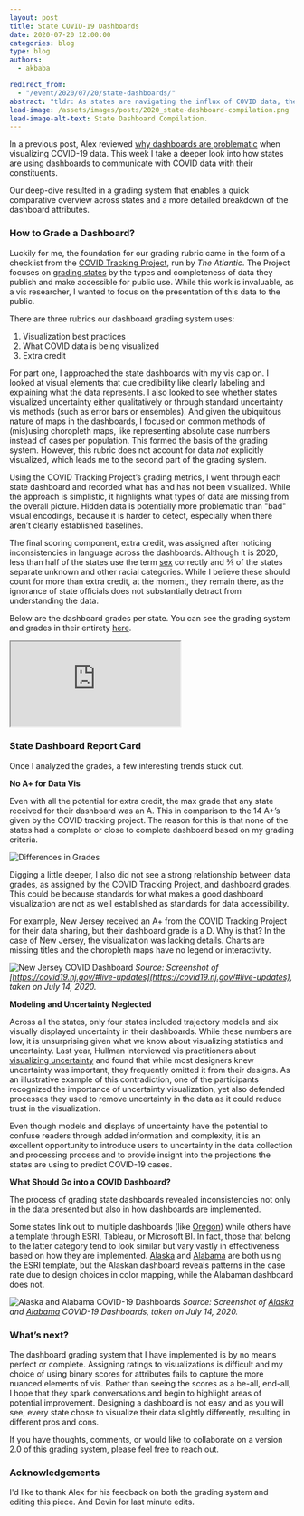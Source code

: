 ```yaml
---
layout: post
title: State COVID-19 Dashboards
date: 2020-07-20 12:00:00
categories: blog
type: blog
authors:
  - akbaba

redirect_from:
  - "/event/2020/07/20/state-dashboards/"
abstract: "tldr: As states are navigating the influx of COVID data, they are using dashboards to communicate with their constituents. Although many states are doing a good job at collecting and sharing data in open data portals, dashboard quality varies a lot across states, and some  have considerable room for improvement."
lead-image: /assets/images/posts/2020_state-dashboard-compilation.png
lead-image-alt-text: State Dashboard Compilation.
---
```


In a previous post, Alex reviewed [why dashboards are problematic]({{site.base_url}}/event/2020/07/06/dashboards/) when visualizing COVID-19 data. This week I take a deeper look into how states are using dashboards to communicate with COVID data with their constituents.

Our deep-dive resulted in a grading system that enables a quick comparative overview across states and a more detailed breakdown of the dashboard attributes.

### How to Grade a Dashboard?

Luckily for me, the foundation for our grading rubric came in the form of a checklist from the [COVID Tracking Project](https://covidtracking.com/about-data#state-data-quality-grades), run by _The Atlantic_. The Project focuses on [grading states](https://covidtracking.com/state-grades) by the types and completeness of data they publish and make accessible for public use. While this work is invaluable, as a vis researcher, I wanted to focus on the presentation of this data to the public.

There are three rubrics our dashboard grading system uses:

1. Visualization best practices
2. What COVID data is being visualized
3. Extra credit

For part one, I approached the state dashboards with my vis cap on. I looked at visual elements that cue credibility like clearly labeling and explaining what the data represents. I also looked to see whether states visualized uncertainty either qualitatively or through standard uncertainty vis methods (such as error bars or ensembles). And given the ubiquitous nature of maps in the dashboards, I focused on common methods of (mis)using choropleth maps, like representing absolute case numbers instead of cases per population. This formed the basis of the grading system. However, this rubric does not account for data _not_ explicitly visualized, which leads me to the second part of the grading system.

Using the COVID Tracking Project’s grading metrics, I went through each state dashboard and recorded what has and has not been visualized. While the approach is simplistic, it highlights what types of data are missing from the overall picture. Hidden data is potentially more problematic than "bad" visual encodings, because it is harder to detect, especially when there aren’t clearly established baselines.

The final scoring component, extra credit, was assigned after noticing inconsistencies in language across the dashboards. Although it is 2020, less than half of the states use the term [sex](https://orwh.od.nih.gov/sex-gender#:~:text=%22Sex%22%20refers%20to%20biological%20differences,across%20societies%20and%20over%20time.) correctly and ⅗ of the states separate unknown and other racial categories. While I believe these should count for more than extra credit, at the moment, they remain there, as the ignorance of state officials does not substantially detract from understanding the data.

Below are the dashboard grades per state. You can see the grading system and grades in their entirety [here](https://docs.google.com/spreadsheets/d/1NVlOZELufbpeUp4N_inXbTmS0aYpqtp7NvOqZSEIu1E).

<iframe src="https://docs.google.com/spreadsheets/d/e/2PACX-1vTVCe_CIgqjJlRsF7VUjBybNVYu9KC1io1LPa7TU--Gcq6K5qu875c9BJTboC5qVplxfE7iu6C_0CbX/pubhtml?gid=529259175&amp;single=true&amp;widget=true&amp;headers=false" style="position:relative"></iframe>

### State Dashboard Report Card

Once I analyzed the grades, a few interesting trends stuck out.

**No A+ for Data Vis**

Even with all the potential for extra credit, the max grade that any state received for their dashboard was an A. This in comparison to the 14 A+’s given by the COVID tracking project. The reason for this is that none of the states had a complete or close to complete dashboard based on my grading criteria.

![Differences in Grades]({{site.base_url}}/assets/images/posts/2020_grading-differences.png)

Digging a little deeper, I also did not see a strong relationship between data grades, as assigned by the COVID Tracking Project, and dashboard grades. This could be because standards for what makes a good dashboard visualization are not as well established as standards for data accessibility.

For example, New Jersey received an A+ from the COVID Tracking Project for their data sharing, but their dashboard grade is a D. Why is that? In the case of New Jersey, the visualization was lacking details. Charts are missing titles and the choropleth maps have no legend or interactivity.

![New Jersey COVID Dashboard]({{site.base_url}}/assets/images/posts/2020_nj-dashboard.png)
_Source: Screenshot of [https://covid19.nj.gov/#live-updates](https://covid19.nj.gov/#live-updates), taken on July 14, 2020._

**Modeling and Uncertainty Neglected**

Across all the states, only four states included trajectory models and six visually displayed uncertainty in their dashboards. While these numbers are low, it is unsurprising given what we know about visualizing statistics and uncertainty. Last year, Hullman interviewed vis practitioners about [visualizing uncertainty](https://mucollective.northwestern.edu/project/2019-value-of-uncertainty-vis) and found that while most designers knew uncertainty was important, they frequently omitted it from their designs. As an illustrative example of this contradiction, one of the participants recognized the importance of uncertainty visualization, yet also defended processes they used to remove uncertainty in the data as it could reduce trust in the visualization.

Even though models and displays of uncertainty have the potential to confuse readers through added information and complexity, it is an excellent opportunity to introduce users to uncertainty in the data collection and processing process and to provide insight into the projections the states are using to predict COVID-19 cases.

**What Should Go into a COVID Dashboard?**

The process of grading state dashboards revealed inconsistencies not only in the data presented but also in how dashboards are implemented.

Some states link out to multiple dashboards (like [Oregon](https://govstatus.egov.com/OR-OHA-COVID-19)) while others have a template through ESRI, Tableau, or Microsoft BI. In fact, those that belong to the latter category tend to look similar but vary vastly in effectiveness based on how they are implemented. [Alaska](https://coronavirus-response-alaska-dhss.hub.arcgis.com/) and [Alabama](https://alpublichealth.maps.arcgis.com/apps/opsdashboard/index.html#/6d2771faa9da4a2786a509d82c8cf0f7) are both using the ESRI template, but the Alaskan dashboard reveals patterns in the case rate due to design choices in color mapping, while the Alabaman dashboard does not.

![Alaska and Alabama COVID-19 Dashboards]({{site.base_url}}/assets/images/posts/2020_ak-al-dashboards.png)
_Source: Screenshot of [Alaska](https://www.arcgis.com/apps/opsdashboard/index.html#/83c63cfec8b24397bdf359f49b11f218) and [Alabama](https://alpublichealth.maps.arcgis.com/apps/opsdashboard/index.html#/6d2771faa9da4a2786a509d82c8cf0f7) COVID-19 Dashboards, taken on July 14, 2020._

### What’s next?

The dashboard grading system that I have implemented is by no means perfect or complete. Assigning ratings to visualizations is difficult and my choice of using binary scores for attributes fails to capture the more nuanced elements of vis. Rather than seeing the scores as a be-all, end-all, I hope that they spark conversations and begin to highlight areas of potential improvement. Designing a dashboard is not easy and as you will see, every state chose to visualize their data slightly differently, resulting in different pros and cons.

If you have thoughts, comments, or would like to collaborate on a version 2.0 of this grading system, please feel free to reach out.

### Acknowledgements

I'd like to thank Alex for his feedback on both the grading system and editing this piece. And Devin for last minute edits.
